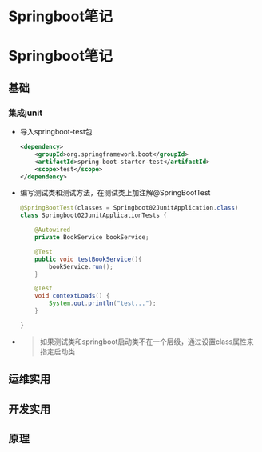 # Springboot笔记

# Springboot笔记

## 基础

### 集成junit

- 导入springboot-test包

  ```xml
  <dependency>
      <groupId>org.springframework.boot</groupId>
      <artifactId>spring-boot-starter-test</artifactId>
      <scope>test</scope>
  </dependency>
  ```

- 编写测试类和测试方法，在测试类上加注解@SpringBootTest

  ```java
  @SpringBootTest(classes = Springboot02JunitApplication.class)
  class Springboot02JunitApplicationTests {
  
      @Autowired
      private BookService bookService;
  
      @Test
      public void testBookService(){
          bookService.run();
      }
  
      @Test
      void contextLoads() {
          System.out.println("test...");
      }
  
  }
  ```

- > 如果测试类和springboot启动类不在一个层级，通过设置class属性来指定启动类

## 运维实用

## 开发实用

## 原理


